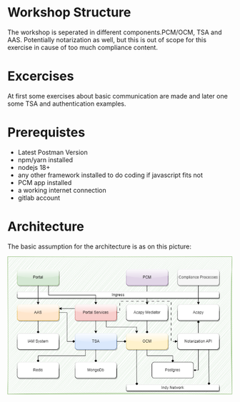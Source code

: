 # Workshop Structure

The workshop is seperated in different components.PCM/OCM, TSA and AAS. Potentially notarization as well, but this is out of scope for this exercise in cause of too much compliance content. 

# Excercises

At first some exercises about basic communication are made and later one some TSA and authentication examples.

# Prerequistes 

- Latest Postman Version
- npm/yarn installed
- nodejs 18+
- any other framework installed to do coding if javascript fits not
- PCM app installed
- a working internet connection
- gitlab account


# Architecture 

The basic assumption for the architecture is as on this picture: 

<p align="center">
  <img src="media/ArchitectureOverview.drawio.png " />
</p>
